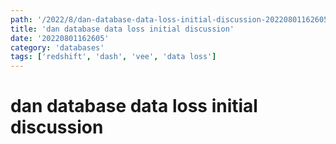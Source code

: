 ```yaml
---
path: '/2022/8/dan-database-data-loss-initial-discussion-20220801162605'
title: 'dan database data loss initial discussion'
date: '20220801162605'
category: 'databases'
tags: ['redshift', 'dash', 'vee', 'data loss']
---
```


# dan database data loss initial discussion
